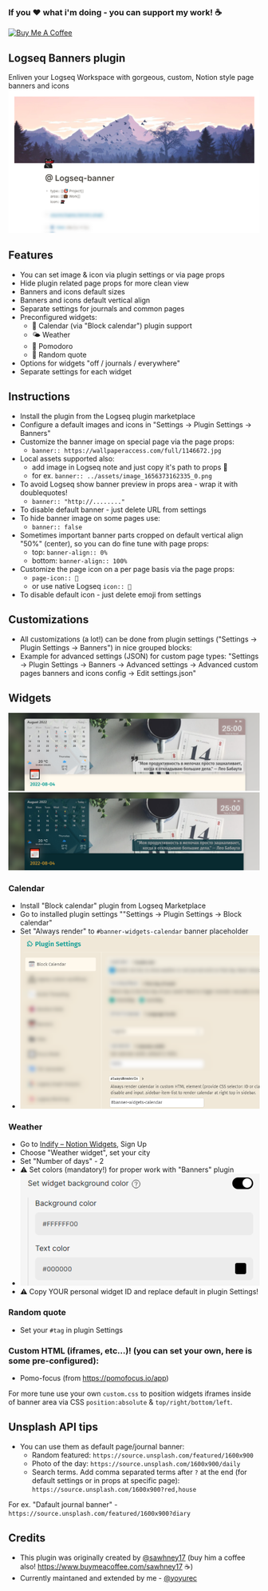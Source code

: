 ### If you ❤ what i'm doing - you can support my work! ☕
<a href="https://www.buymeacoffee.com/yoyurec" target="_blank"><img src="https://cdn.buymeacoffee.com/buttons/v2/default-yellow.png" alt="Buy Me A Coffee" style="height: 50px !important;width: 178px !important;" ></a>

## Logseq Banners plugin
Enliven your Logseq Workspace with gorgeous, custom, Notion style page banners and icons
![](screenshots/main.png)

## Features
* You can set image & icon via plugin settings or via page props
* Hide plugin related page props for more clean view
* Banners and icons default sizes
* Banners and icons default vertical align
* Separate settings for journals and common pages
* Preconfigured widgets:
    * 📅 Calendar (via "Block calendar") plugin support
    * 🌤 Weather
    * 🍅 Pomodoro
    * 💬 Random quote
* Options for widgets "off / journals / everywhere"
* Separate settings for each widget

## Instructions
* Install the plugin from the Logseq plugin marketplace
* Configure a default images and icons in "Settings -> Plugin Settings -> Banners"
* Customize the banner image on special page via the page props:
    * `banner:: https://wallpaperaccess.com/full/1146672.jpg`
* Local assets supported also:
    * add image in Logseq note and just copy it's path to props 🎉
    * for ex. `banner:: ../assets/image_1656373162335_0.png`
* To avoid Logseq show banner preview in props area - wrap it with doublequotes!
    * `banner:: "http://........"`
* To disable default banner - just delete URL from settings
* To hide banner image on some pages use:
    * `banner:: false`
*  Sometimes important banner parts cropped on default vertical align "50%" (center), so you can do fine tune with page props:
    * top: `banner-align:: 0%`
    * bottom: `banner-align:: 100%`
* Customize the page icon on a per page basis via the page props:
    * `page-icon:: 💸`
    * or use native Logseq `icon:: 💸`
* To disable default icon - just delete emoji from settings

## Customizations
* All customizations (a lot!) can be done from plugin settings ("Settings -> Plugin Settings -> Banners") in nice grouped blocks:
* Example for advanced settings (JSON) for custom page types: "Settings -> Plugin Settings -> Banners -> Advanced settings -> Advanced custom pages banners and icons config -> Edit settings.json"

## Widgets
![](screenshots/widgets-light-01.png)
![](screenshots/widgets-dark-01.png)

### Calendar
* Install "Block calendar" plugin from Logseq Marketplace
* Go to installed plugin settings ""Settings -> Plugin Settings -> Block calendar"
* Set "Always render" to `#banner-widgets-calendar` banner placeholder
* ![](screenshots/block-calendar-settings.png)

### Weather
* Go to [Indify – Notion Widgets](https://indify.co), Sign Up
* Choose "Weather widget", set your city
* Set "Number of days" - 2
* ⚠ Set colors (mandatory!) for proper work with "Banners" plugin
* ![](screenshots/weather-config.png)
* ⚠ Copy YOUR personal widget ID and replace default in plugin Settings!

### Random quote
* Set your `#tag` in plugin Settings

### Custom HTML (iframes, etc...)! (you can set your own, here is some pre-configured):
* Pomo-focus (from https://pomofocus.io/app)

For more tune use your own `custom.css` to position widgets iframes inside of banner area via CSS `position:absolute` & `top/right/bottom/left`.

## Unsplash API tips

* You can use them as default page/journal banner:
    * Random featured: `https://source.unsplash.com/featured/1600x900`
    * Photo of the day: `https://source.unsplash.com/1600x900/daily`
    * Search terms. Add comma separated terms after `?` at the end (for default settings or in props at specific page): `https://source.unsplash.com/1600x900?red,house`

For ex. "Dafault journal banner" - `https://source.unsplash.com/featured/1600x900?diary`

## Credits
- This plugin was originally created by [@sawhney17](https://github.com/sawhney17) (buy him a coffee also! https://www.buymeacoffee.com/sawhney17 ☕)
- Currently maintaned and extended by me - [@yoyurec](https://github.com/yoyurec)
